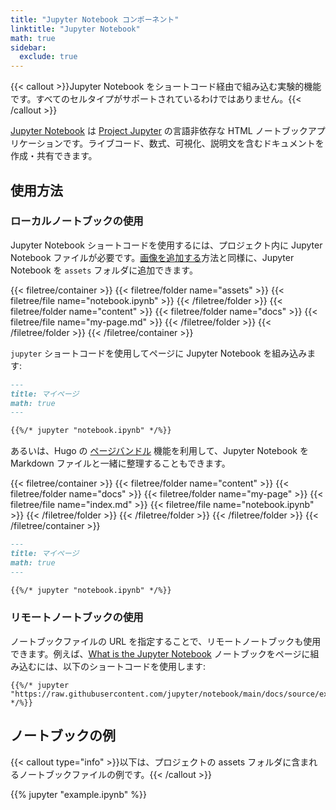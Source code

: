 ```yaml
---
title: "Jupyter Notebook コンポーネント"
linktitle: "Jupyter Notebook"
math: true
sidebar:
  exclude: true
---
```


{{< callout >}}Jupyter Notebook をショートコード経由で組み込む実験的機能です。すべてのセルタイプがサポートされているわけではありません。{{< /callout >}}

[Jupyter Notebook](https://jupyter.org/) は [Project Jupyter](https://jupyter.org/) の言語非依存な HTML ノートブックアプリケーションです。ライブコード、数式、可視化、説明文を含むドキュメントを作成・共有できます。

<!--more-->

## 使用方法

### ローカルノートブックの使用

Jupyter Notebook ショートコードを使用するには、プロジェクト内に Jupyter Notebook ファイルが必要です。[画像を追加する](../../organize-files#add-images)方法と同様に、Jupyter Notebook を `assets` フォルダに追加できます。

{{< filetree/container >}}
  {{< filetree/folder name="assets" >}}
    {{< filetree/file name="notebook.ipynb" >}}
  {{< /filetree/folder >}}
  {{< filetree/folder name="content" >}}
    {{< filetree/folder name="docs" >}}
        {{< filetree/file name="my-page.md" >}}
    {{< /filetree/folder >}}
  {{< /filetree/folder >}}
{{< /filetree/container >}}

`jupyter` ショートコードを使用してページに Jupyter Notebook を組み込みます:

```markdown {filename="content/docs/my-page.md"}
---
title: マイページ
math: true
---

{{%/* jupyter "notebook.ipynb" */%}}
```

あるいは、Hugo の [ページバンドル][page-bundles] 機能を利用して、Jupyter Notebook を Markdown ファイルと一緒に整理することもできます。

{{< filetree/container >}}
  {{< filetree/folder name="content" >}}
    {{< filetree/folder name="docs" >}}
        {{< filetree/folder name="my-page" >}}
            {{< filetree/file name="index.md" >}}
            {{< filetree/file name="notebook.ipynb" >}}
        {{< /filetree/folder >}}
    {{< /filetree/folder >}}
  {{< /filetree/folder >}}
{{< /filetree/container >}}

```markdown {filename="content/docs/my-page/index.md"}
---
title: マイページ
math: true
---

{{%/* jupyter "notebook.ipynb" */%}}
```

### リモートノートブックの使用

ノートブックファイルの URL を指定することで、リモートノートブックも使用できます。例えば、[What is the Jupyter Notebook](https://github.com/jupyter/notebook/blob/main/docs/source/examples/Notebook/What%20is%20the%20Jupyter%20Notebook.ipynb) ノートブックをページに組み込むには、以下のショートコードを使用します:

```
{{%/* jupyter "https://raw.githubusercontent.com/jupyter/notebook/main/docs/source/examples/Notebook/What%20is%20the%20Jupyter%20Notebook.ipynb" */%}}
```

## ノートブックの例

{{< callout type="info" >}}以下は、プロジェクトの assets フォルダに含まれるノートブックファイルの例です。{{< /callout >}}

{{% jupyter "example.ipynb" %}}

[page-bundles]: https://gohugo.io/content-management/page-bundles/#leaf-bundles